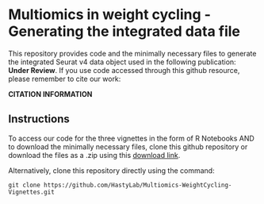 # Multiomics in weight cycling - Generating the integrated data file
This repository provides code and the minimally necessary files to generate the integrated Seurat v4 data object used in the following publication: **Under Review**. If you use code accessed through this github resource, please remember to cite our work:

**CITATION INFORMATION**

## Instructions 
To access our code for the three vignettes in the form of R Notebooks AND to download the minimally necessary files, clone this github repository or download the files as a .zip using this <a href="https://github.com/HastyLab/Multiomics-WeightCycling-Vignettes/archive/refs/heads/main.zip">download link</a>.

Alternatively, clone this repository directly using the command:
```
git clone https://github.com/HastyLab/Multiomics-WeightCycling-Vignettes.git
```
